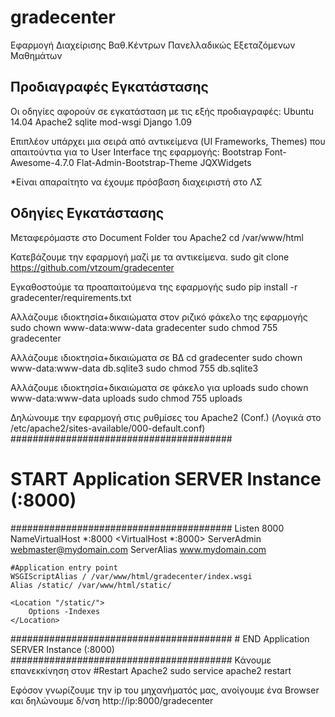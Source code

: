 # gradecenter
Εφαρμογή Διαχείρισης Βαθ.Κέντρων Πανελλαδικώς Εξεταζόμενων Μαθημάτων

Προδιαγραφές Εγκατάστασης
--------------------
Οι οδηγίες αφορούν σε εγκατάσταση με τις εξής προδιαγραφές:
Ubuntu 14.04
Apache2
sqlite
mod-wsgi
Django 1.09

Επιπλέον υπάρχει μια σειρά από αντικείμενα (UI Frameworks, Themes)
που απαιτούντια για το User Interface της εφαρμογής: 
Bootstrap
Font-Awesome-4.7.0
Flat-Admin-Bootstrap-Theme
JQXWidgets

*Είναι απαραίτητο να έχουμε πρόσβαση διαχειριστή στο ΛΣ

Οδηγίες Εγκατάστασης
--------------------
Μεταφερόμαστε στο Document Folder του Apache2
cd /var/www/html

Κατεβάζουμε την εφαρμογή μαζί με τα αντικείμενα.
sudo git clone https://github.com/vtzoum/gradecenter

Εγκαθοστούμε τα προαπαιτούμενα της εφαρμογής
sudo pip install -r gradecenter/requirements.txt

Αλλάζουμε ιδιοκτησία+δικαιώματα στον ριζικό φάκελο της εφαρμογής
sudo chown www-data:www-data gradecenter
sudo chmod 755 gradecenter

Αλλάζουμε ιδιοκτησία+δικαιώματα σε ΒΔ
cd gradecenter
sudo chown www-data:www-data db.sqlite3
sudo chmod 755 db.sqlite3

Αλλάζουμε ιδιοκτησία+δικαιώματα σε φάκελο για uploads 
sudo chown www-data:www-data uploads
sudo chmod 755 uploads

Δηλώνουμε την εφαρμογή στις ρυθμίσες του Apache2 (Conf.)
(Λογικά στο /etc/apache2/sites-available/000-default.conf)
########################################
# START Application SERVER Instance (:8000) 
########################################
Listen 8000
NameVirtualHost *:8000
<VirtualHost *:8000>
    ServerAdmin webmaster@mydomain.com
    ServerAlias www.mydomain.com
    
    #Application entry point 
    WSGIScriptAlias / /var/www/html/gradecenter/index.wsgi
    Alias /static/ /var/www/html/static/
    
    <Location "/static/">
        Options -Indexes
    </Location>

</VirtualHost>
########################################
# END Application SERVER Instance (:8000)
########################################
Κάνουμε επανεκκίνηση στον #Restart Apache2
sudo service apache2 restart

Εφόσον γνωρίζουμε την ip του μηχανήματός μας, 
ανοίγουμε ένα Browser και δηλώνουμε δ/νση 
http://ip:8000/gradecenter


